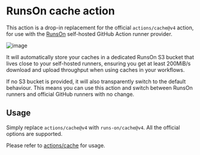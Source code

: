# RunsOn cache action

This action is a drop-in replacement for the official `actions/cache@v4` action, for use with the [RunsOn](https://runs-on.com) self-hosted GitHub Action runner provider.

![image](https://github.com/runs-on/cache/assets/6114/e61c5b6f-aa86-48be-9e1b-baac6dce9b84)

It will automatically store your caches in a dedicated RunsOn S3 bucket that lives close to your self-hosted runners, ensuring you get at least 200MiB/s download and upload throughput when using caches in your workflows.

If no S3 bucket is provided, it will also transparently switch to the default behaviour. This means you can use this action and switch between RunsOn runners and official GitHub runners with no change.


## Usage

Simply replace `actions/cache@v4` with `runs-on/cache@v4`. All the official options are supported. 

Please refer to [actions/cache](https://github.com/actions/cache) for usage.
